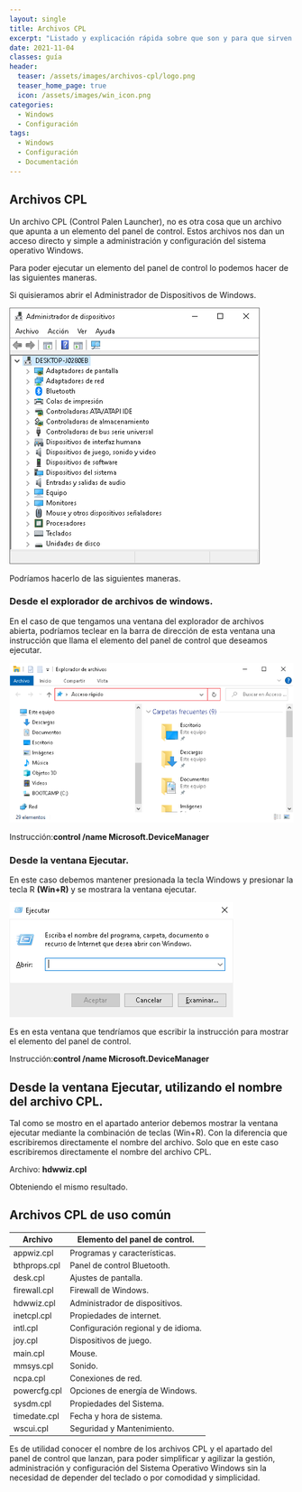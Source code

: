```yaml
---
layout: single
title: Archivos CPL
excerpt: "Listado y explicación rápida sobre que son y para que sirven archivos **.CPL** de windows."
date: 2021-11-04
classes: guía
header:
  teaser: /assets/images/archivos-cpl/logo.png
  teaser_home_page: true
  icon: /assets/images/win_icon.png
categories:
  - Windows
  - Configuración
tags:
  - Windows
  - Configuración
  - Documentación
---
```


## Archivos CPL

Un archivo CPL (Control Palen Launcher), no es otra cosa que un archivo que apunta a un elemento del panel de control. Estos archivos nos dan un acceso directo y simple a administración y configuración del sistema operativo Windows.


Para poder ejecutar un elemento del panel de control lo podemos hacer de las siguientes maneras.

Si quisieramos abrir el Administrador de Dispositivos de Windows.

![](/assets/images/genericos/AdmDisp.png)

Podríamos hacerlo de las siguientes maneras.

### Desde el explorador de archivos de windows.

En el caso de que tengamos una ventana del explorador de archivos abierta, podríamos teclear en la barra de dirección de esta ventana una instrucción que llama el elemento del panel de control que deseamos ejecutar.

![](/assets/images/genericos/fexplorer.png)

Instrucción:**control /name Microsoft.DeviceManager**

### Desde la ventana Ejecutar.

En este caso debemos mantener presionada la tecla Windows y presionar la tecla R **(Win+R)** y se mostrara la ventana ejecutar.

![](/assets/images/genericos/wejecutar.png)

Es en esta ventana que tendríamos que escribir la instrucción para mostrar el elemento del panel de control.

Instrucción:**control /name Microsoft.DeviceManager**

## Desde la ventana Ejecutar, utilizando el nombre del archivo CPL.

Tal como se mostro en el apartado anterior debemos mostrar la ventana ejecutar mediante la combinación de teclas (Win+R). Con la diferencia que escribiremos directamente el nombre del archivo. Solo que en este caso escribiremos directamente el nombre del archivo CPL.

Archivo: **hdwwiz.cpl**

Obteniendo el mismo resultado.

## Archivos CPL de uso común

 | Archivo | Elemento del panel de control. | 
 |--- |--- |
 | appwiz.cpl | Programas y características. | 
 | bthprops.cpl | Panel de control Bluetooth. | 
 | desk.cpl | Ajustes de pantalla. | 
 | firewall.cpl | Firewall de Windows. | 
 | hdwwiz.cpl | Administrador de dispositivos. | 
 | inetcpl.cpl | Propiedades de internet. | 
 | intl.cpl | Configuración regional y de idioma. | 
 | joy.cpl | Dispositivos de juego. | 
 | main.cpl | Mouse. | 
 | mmsys.cpl | Sonido. | 
 | ncpa.cpl | Conexiones de red. | 
 | powercfg.cpl | Opciones de energía de Windows. | 
 | sysdm.cpl | Propiedades del Sistema. | 
 | timedate.cpl | Fecha y hora de sistema. | 
 | wscui.cpl | Seguridad y Mantenimiento. | 

Es de utilidad conocer el nombre de los archivos CPL y el apartado del panel de control que lanzan, para poder simplificar y agilizar la gestión, administración y configuración del Sistema Operativo Windows sin la necesidad de depender del teclado o por comodidad y simplicidad.